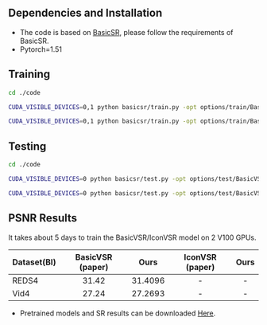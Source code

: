 ##  Dependencies and Installation
- The code is based on [BasicSR](https://github.com/xinntao/BasicSR), please follow the requirements of BasicSR.
- Pytorch=1.51

##  Training
```bash
cd ./code

CUDA_VISIBLE_DEVICES=0,1 python basicsr/train.py -opt options/train/BasicVSR/train_BasicVSR.yml

CUDA_VISIBLE_DEVICES=0,1 python basicsr/train.py -opt options/train/BasicVSR/train_IconVSR.yml
```
## Testing
```bash
cd ./code

CUDA_VISIBLE_DEVICES=0 python basicsr/test.py -opt options/test/BasicVSR/test_BasicVSR_REDS.yml

CUDA_VISIBLE_DEVICES=0 python basicsr/test.py -opt options/test/BasicVSR/test_BasicVSR_Vid4.yml
```

## PSNR Results
It takes about 5 days to train the BasicVSR/IconVSR model on 2 V100 GPUs.

| Dataset(BI) | BasicVSR (paper) | Ours |IconVSR (paper) | Ours |
| :----- | :-----: | :-----: | :-----: | :-----: | 
| REDS4 | 31.42 | 31.4096 | - | - |
| Vid4 | 27.24 |27.2693| - | - |

- Pretrained models and SR results can be downloaded [Here]().
